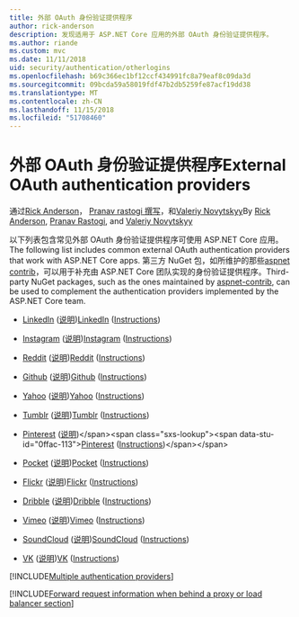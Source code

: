 ```yaml
---
title: 外部 OAuth 身份验证提供程序
author: rick-anderson
description: 发现适用于 ASP.NET Core 应用的外部 OAuth 身份验证提供程序。
ms.author: riande
ms.custom: mvc
ms.date: 11/11/2018
uid: security/authentication/otherlogins
ms.openlocfilehash: b69c366ec1bf12ccf434991fc8a79eaf8c09da3d
ms.sourcegitcommit: 09bcda59a58019fdf47b2db5259fe87acf19dd38
ms.translationtype: MT
ms.contentlocale: zh-CN
ms.lasthandoff: 11/15/2018
ms.locfileid: "51708460"
---
```

# <a name="external-oauth-authentication-providers"></a><span data-ttu-id="0ffac-103">外部 OAuth 身份验证提供程序</span><span class="sxs-lookup"><span data-stu-id="0ffac-103">External OAuth authentication providers</span></span>

<span data-ttu-id="0ffac-104">通过[Rick Anderson](https://twitter.com/RickAndMSFT)， [Pranav rastogi 撰写](https://github.com/rustd)，和[Valeriy Novytskyy](https://github.com/01binary)</span><span class="sxs-lookup"><span data-stu-id="0ffac-104">By [Rick Anderson](https://twitter.com/RickAndMSFT), [Pranav Rastogi](https://github.com/rustd), and [Valeriy Novytskyy](https://github.com/01binary)</span></span>

<span data-ttu-id="0ffac-105">以下列表包含常见外部 OAuth 身份验证提供程序可使用 ASP.NET Core 应用。</span><span class="sxs-lookup"><span data-stu-id="0ffac-105">The following list includes common external OAuth authentication providers that work with ASP.NET Core apps.</span></span> <span data-ttu-id="0ffac-106">第三方 NuGet 包，如所维护的那些[aspnet contrib](https://www.nuget.org/packages?q=owners%3Aaspnet-contrib+title%3AOAuth)，可以用于补充由 ASP.NET Core 团队实现的身份验证提供程序。</span><span class="sxs-lookup"><span data-stu-id="0ffac-106">Third-party NuGet packages, such as the ones maintained by [aspnet-contrib](https://www.nuget.org/packages?q=owners%3Aaspnet-contrib+title%3AOAuth), can be used to complement the authentication providers implemented by the ASP.NET Core team.</span></span>

* <span data-ttu-id="0ffac-107">[LinkedIn](https://www.linkedin.com/developer/apps) ([说明](https://developer.linkedin.com/docs/oauth2))</span><span class="sxs-lookup"><span data-stu-id="0ffac-107">[LinkedIn](https://www.linkedin.com/developer/apps) ([Instructions](https://developer.linkedin.com/docs/oauth2))</span></span>

* <span data-ttu-id="0ffac-108">[Instagram](https://www.instagram.com/developer/register/) ([说明](https://www.instagram.com/developer/authentication/))</span><span class="sxs-lookup"><span data-stu-id="0ffac-108">[Instagram](https://www.instagram.com/developer/register/) ([Instructions](https://www.instagram.com/developer/authentication/))</span></span>

* <span data-ttu-id="0ffac-109">[Reddit](https://www.reddit.com/login?dest=https%3A%2F%2Fwww.reddit.com%2Fprefs%2Fapps) ([说明](https://github.com/reddit/reddit/wiki/OAuth2-Quick-Start-Example))</span><span class="sxs-lookup"><span data-stu-id="0ffac-109">[Reddit](https://www.reddit.com/login?dest=https%3A%2F%2Fwww.reddit.com%2Fprefs%2Fapps) ([Instructions](https://github.com/reddit/reddit/wiki/OAuth2-Quick-Start-Example))</span></span>

* <span data-ttu-id="0ffac-110">[Github](https://github.com/login?return_to=https%3A%2F%2Fgithub.com%2Fsettings%2Fapplications%2Fnew) ([说明](https://developer.github.com/v3/oauth/))</span><span class="sxs-lookup"><span data-stu-id="0ffac-110">[Github](https://github.com/login?return_to=https%3A%2F%2Fgithub.com%2Fsettings%2Fapplications%2Fnew) ([Instructions](https://developer.github.com/v3/oauth/))</span></span>

* <span data-ttu-id="0ffac-111">[Yahoo](https://login.yahoo.com/config/login?src=devnet&.done=http%3A%2F%2Fdeveloper.yahoo.com%2Fapps%2Fcreate%2F) ([说明](https://developer.yahoo.com/bbauth/user.html))</span><span class="sxs-lookup"><span data-stu-id="0ffac-111">[Yahoo](https://login.yahoo.com/config/login?src=devnet&.done=http%3A%2F%2Fdeveloper.yahoo.com%2Fapps%2Fcreate%2F) ([Instructions](https://developer.yahoo.com/bbauth/user.html))</span></span>

* <span data-ttu-id="0ffac-112">[Tumblr](https://www.tumblr.com/oauth/apps) ([说明](https://www.tumblr.com/docs/api/v2#auth))</span><span class="sxs-lookup"><span data-stu-id="0ffac-112">[Tumblr](https://www.tumblr.com/oauth/apps) ([Instructions](https://www.tumblr.com/docs/api/v2#auth))</span></span>

* <span data-ttu-id="0ffac-113">[Pinterest](https://www.pinterest.com/login/?next=http%3A%2F%2Fdevsite%2Fapps%2F) ([说明](https://developers.pinterest.com/docs/api/overview/?))</span><span class="sxs-lookup"><span data-stu-id="0ffac-113">[Pinterest](https://www.pinterest.com/login/?next=http%3A%2F%2Fdevsite%2Fapps%2F) ([Instructions](https://developers.pinterest.com/docs/api/overview/?))</span></span>

* <span data-ttu-id="0ffac-114">[Pocket](https://getpocket.com/developer/apps/new) ([说明](https://getpocket.com/developer/docs/authentication))</span><span class="sxs-lookup"><span data-stu-id="0ffac-114">[Pocket](https://getpocket.com/developer/apps/new) ([Instructions](https://getpocket.com/developer/docs/authentication))</span></span>

* <span data-ttu-id="0ffac-115">[Flickr](https://www.flickr.com/services/apps/create) ([说明](https://www.flickr.com/services/api/auth.oauth.html))</span><span class="sxs-lookup"><span data-stu-id="0ffac-115">[Flickr](https://www.flickr.com/services/apps/create) ([Instructions](https://www.flickr.com/services/api/auth.oauth.html))</span></span>

* <span data-ttu-id="0ffac-116">[Dribble](https://dribbble.com/signup) ([说明](http://developer.dribbble.com/v1/oauth/))</span><span class="sxs-lookup"><span data-stu-id="0ffac-116">[Dribble](https://dribbble.com/signup) ([Instructions](http://developer.dribbble.com/v1/oauth/))</span></span>

* <span data-ttu-id="0ffac-117">[Vimeo](https://vimeo.com/join) ([说明](https://developer.vimeo.com/api/authentication))</span><span class="sxs-lookup"><span data-stu-id="0ffac-117">[Vimeo](https://vimeo.com/join) ([Instructions](https://developer.vimeo.com/api/authentication))</span></span>

* <span data-ttu-id="0ffac-118">[SoundCloud](https://soundcloud.com/you/apps/new) ([说明](https://developers.soundcloud.com/blog/we-love-oauth-2))</span><span class="sxs-lookup"><span data-stu-id="0ffac-118">[SoundCloud](https://soundcloud.com/you/apps/new) ([Instructions](https://developers.soundcloud.com/blog/we-love-oauth-2))</span></span>

* <span data-ttu-id="0ffac-119">[VK](https://vk.com/apps?act=manage) ([说明](https://vk.com/pages?oid=-17680044&p=Authorizing_Sites))</span><span class="sxs-lookup"><span data-stu-id="0ffac-119">[VK](https://vk.com/apps?act=manage) ([Instructions](https://vk.com/pages?oid=-17680044&p=Authorizing_Sites))</span></span>

[!INCLUDE[Multiple authentication providers](includes/chain-auth-providers.md)]

[!INCLUDE[Forward request information when behind a proxy or load balancer section](includes/forwarded-headers-middleware.md)]
